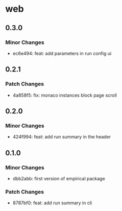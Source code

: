 # web

## 0.3.0

### Minor Changes

- ec6e494: feat: add parameters in run config ui

## 0.2.1

### Patch Changes

- 4a858f5: fix: monaco instances block page scroll

## 0.2.0

### Minor Changes

- 424f994: feat: add run summary in the header

## 0.1.0

### Minor Changes

- dbb2abb: first version of empirical package

### Patch Changes

- 8787bf0: feat: add run summary in cli

